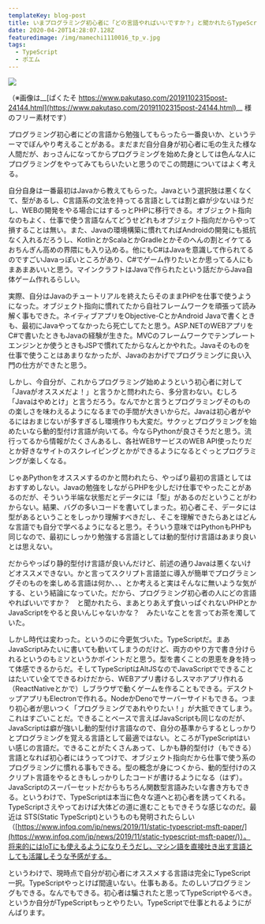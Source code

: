 ```yaml
---
templateKey: blog-post
title: いまプログラミング初心者に「どの言語やればいいですか？」と聞かれたらTypeScriptを激しくオススメしたい
date: 2020-04-20T14:28:07.128Z
featuredimage: /img/mamechi1110016_tp_v.jpg
tags:
  - TypeScript
  - ポエム
---
```

![](/img/mamechi1110016_tp_v.jpg)

（※画像は__[ぱくたそ https://www.pakutaso.com/20191102315post-24144.html](https://www.pakutaso.com/20191102315post-24144.html)__ 様のフリー素材です）

プログラミング初心者にどの言語から勉強してもらったら一番良いか、というテーマでぼんやり考えることがある。まだまだ自分自身が初心者に毛の生えた様な人間だが、おっさんになってからプログラミングを始めた身としては色んな人にプログラミングをやってみてもらいたいと思うのでこの問題についてはよく考える。

自分自身は一番最初はJavaから教えてもらった。Javaという選択肢は悪くなくて、型があるし、C言語系の文法を持ってる言語としては割と癖が少ないほうだし、WEBの開発をやる場合にはするっとPHPに移行できる。オブジェクト指向なのもよく、仕事で使う言語なんてどうせどれもオブジェクト指向だからやって損することは無い。また、Javaの環境構築に慣れてればAndroidの開発にも抵抗なく入れるだろうし、KotlinとかScalaとかGradleとかそのへんの割とイケてるおちんぎん高めの界隈にも入り込める。他にもC#はJavaを意識して作られてるのですごいJavaっぽいところがあり、C#でゲーム作りたいとか思ってる人にもまあまあいいと思う。マインクラフトはJavaで作られたという話だからJava自体ゲーム作れるらしい。

実際、自分はJavaのチュートリアルを終えたらそのままPHPを仕事で使うようになった。オブジェクト指向に慣れてたから自社フレームワークを頑張って読み解く事もできた。ネイティブアプリをObjective-CとかAndroid Javaで書くときも、最初にJavaやってなかったら死亡してたと思う。ASP.NETのWEBアプリをC#で書いたときもJavaの経験が生きた。MVCのフレームワークでテンプレートエンジンとか使うときもJSPで慣れてたからなんとかやれた。Javaそのものを仕事で使うことはあまりなかったが、Javaのおかげでプログラミングに良い入門の仕方ができたと思う。

しかし、今自分が、これからプログラミング始めようという初心者に対して「Javaがオススメだよ！」と言うかと問われたら、多分言わない。むしろ「Javaはやめとけ」と言うだろう。なんでかと言うとプログラミングそのものの楽しさを味わえるようになるまでの手間が大きいからだ。Javaは初心者がやるにはおまじないが多すぎるし環境作りも大変だ。サクッとプログラミングを始めたいなら動的型付け言語が向いてる。今ならPythonが良さそうだと思う。流行ってるから情報がたくさんあるし、各社WEBサービスのWEB API使ったりだとか好きなサイトのスクレイピングとかができるようになるとぐっとプログラミングが楽しくなる。

じゃあPythonをオススメするのかと問われたら、やっぱり最初の言語としてはおすすめしない。Javaの勉強をしながらPHPを少しだけ仕事でやったことがあるのだが、そういう半端な状態だとデータには「型」があるのだということがわからない。結果、バグの多いコードを書いてしまった。初心者こそ、データには型があるということをしっかり理解すべきだし、そこを理解できたらあとはどんな言語でも自分で学べるようになると思う。そういう意味ではPythonもPHPも同じなので、最初にしっかり勉強する言語としては動的型付け言語はあまり良いとは思えない。

だからやっぱり静的型付け言語が良いんだけど、前述の通りJavaは悪くないけどオススメできない。かと言ってスクリプト言語並に導入が簡単でプログラミングそのものを楽しめる言語は何か、、、とか考えると実はそんなに無いような気がする、という結論になっていた。だから、プログラミング初心者の人にどの言語やればいいですか？　と聞かれたら、まあとりあえず食いっぱぐれないPHPとかJavaScriptをやると良いんじゃないかな？　みたいなことを言ってお茶を濁していた。

しかし時代は変わった。というのに今更気づいた。TypeScriptだ。まあJavaScriptみたいに書いても動いてしまうのだけど、両方のやり方で書き分けられるというのもミソというかポイントだと思う。型を書くことの恩恵を身を持って体感できるからだ。そしてTypeScriptはAltJSなのでJavaScriptでできることはたいてい全てできるわけだから、WEBアプリ書けるしスマホアプリ作れる（ReactNativeとかで）しブラウザで動くゲームを作ることもできる。デスクトップアプリもElectronで作れる。NodeかDenoでサーバーサイドもできる。つまり初心者が思いつく「プログラミングであれやりたい！」が大抵できてしまう。これはすごいことだ。できることベースで言えばJavaScriptも同じなのだが、JavaScriptは癖が強いし動的型付け言語なので、自分の基準からするとしっかりとプログラミングを覚える言語として最適ではない。ところがTypeScriptはいい感じの言語だ。できることがたくさんあって、しかも静的型付け（もできる）言語となれば初心者にはうってつけで、オブジェクト指向だから仕事で使う系のプログラミングに慣れる事もできる。型の概念が身につくから、動的型付けのスクリプト言語をやるときもしっかりしたコードが書けるようになる（はず）。JavaScriptのスーパーセットだからもちろん関数型言語みたいな書き方もできる。というわけで、TypeScriptは本当に色々な道へと初心者を誘ってくれる。TypeScriptさえやっておけば大体どの道に進むこともできそうな感じなのだ。最近は STS(Static TypeScript)というものも発明されたらしい（[https://www.infoq.com/jp/news/2019/11/static-typescript-msft-paper/](https://www.infoq.com/jp/news/2019/11/static-typescript-msft-paper/)）。将来的にはIoTにも使えるようになりそうだし、マシン語を直接吐き出す言語としても活躍しそうな予感がする。

というわけで、現時点で自分が初心者にオススメする言語は完全にTypeScript一択。TypeScriptやっとけば間違いない。仕事もある。たのしいプログラミングもできる。なんでもできる。初心者は騙されたと思ってTypeScriptやるべき。というか自分がTypeScriptもっとやりたい。TypeScriptで仕事とれるようにがんばります。